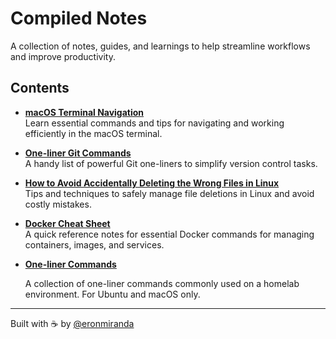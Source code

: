 # Compiled Notes

A collection of notes, guides, and learnings to help streamline workflows and improve productivity.

## Contents

- **[macOS Terminal Navigation](living-in-terminal.md)**  
  Learn essential commands and tips for navigating and working efficiently in the macOS terminal.

- **[One-liner Git Commands](git.md)**  
  A handy list of powerful Git one-liners to simplify version control tasks.

- **[How to Avoid Accidentally Deleting the Wrong Files in Linux](safe-file-deletion.md)**  
  Tips and techniques to safely manage file deletions in Linux and avoid costly mistakes.

- **[Docker Cheat Sheet](docker-cheat-sheet.md)**  
  A quick reference notes for essential Docker commands for managing containers, images, and services.

- **[One-liner Commands](one-liners.md)**

  A collection of one-liner commands commonly used on a homelab environment. For Ubuntu and macOS only.

---

Built with ☕️ by [@eronmiranda](https://github.com/eronmiranda)
